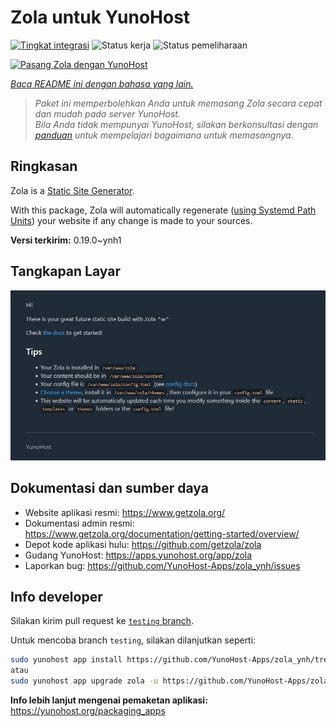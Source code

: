 <!--
N.B.: README ini dibuat secara otomatis oleh <https://github.com/YunoHost/apps/tree/master/tools/readme_generator>
Ini TIDAK boleh diedit dengan tangan.
-->

# Zola untuk YunoHost

[![Tingkat integrasi](https://dash.yunohost.org/integration/zola.svg)](https://ci-apps.yunohost.org/ci/apps/zola/) ![Status kerja](https://ci-apps.yunohost.org/ci/badges/zola.status.svg) ![Status pemeliharaan](https://ci-apps.yunohost.org/ci/badges/zola.maintain.svg)

[![Pasang Zola dengan YunoHost](https://install-app.yunohost.org/install-with-yunohost.svg)](https://install-app.yunohost.org/?app=zola)

*[Baca README ini dengan bahasa yang lain.](./ALL_README.md)*

> *Paket ini memperbolehkan Anda untuk memasang Zola secara cepat dan mudah pada server YunoHost.*  
> *Bila Anda tidak mempunyai YunoHost, silakan berkonsultasi dengan [panduan](https://yunohost.org/install) untuk mempelajari bagaimana untuk memasangnya.*

## Ringkasan

Zola is a [Static Site Generator](https://en.wikipedia.org/wiki/Static_site_generator).

With this package, Zola will automatically regenerate ([using Systemd Path Units](https://www.putorius.net/systemd-path-units.html)) your website if any change is made to your sources.


**Versi terkirim:** 0.19.0~ynh1

## Tangkapan Layar

![Tangkapan Layar pada Zola](./doc/screenshots/zola-screenshot.jpg)

## Dokumentasi dan sumber daya

- Website aplikasi resmi: <https://www.getzola.org/>
- Dokumentasi admin resmi: <https://www.getzola.org/documentation/getting-started/overview/>
- Depot kode aplikasi hulu: <https://github.com/getzola/zola>
- Gudang YunoHost: <https://apps.yunohost.org/app/zola>
- Laporkan bug: <https://github.com/YunoHost-Apps/zola_ynh/issues>

## Info developer

Silakan kirim pull request ke [`testing` branch](https://github.com/YunoHost-Apps/zola_ynh/tree/testing).

Untuk mencoba branch `testing`, silakan dilanjutkan seperti:

```bash
sudo yunohost app install https://github.com/YunoHost-Apps/zola_ynh/tree/testing --debug
atau
sudo yunohost app upgrade zola -u https://github.com/YunoHost-Apps/zola_ynh/tree/testing --debug
```

**Info lebih lanjut mengenai pemaketan aplikasi:** <https://yunohost.org/packaging_apps>
